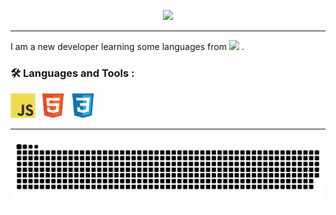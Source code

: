   <p align="center">
    <img src="https://capsule-render.vercel.app/api?type=waving&height=250&color=gradient&text=Welcome%20👋&section=header&reversal=false&textBg=false&fontColor=ffff&fontAlignY=30"/>
  </p>
    
******

I am a new developer learning some languages from <img src="https://github.com/pierrelapalu/icones-bandeiras-br-uf/blob/master/dist/rounded/svg/01-brasil-rounded.svg" height="10">
.

### :hammer_and_wrench: Languages and Tools :
<div>
      <img src="https://github.com/devicons/devicon/blob/master/icons/javascript/javascript-original.svg" title="Javascript" alt="Javascript" width="40" height="40"/>&nbsp;
      <img src="https://github.com/devicons/devicon/blob/master/icons/html5/html5-original.svg" title="HTML" alt="HTML" width="40" height="40"/>&nbsp;
      <img src="https://github.com/devicons/devicon/blob/master/icons/css3/css3-original.svg" title="CSS" alt="CSS" width="40" height="40"/>&nbsp;
</div>

******


  ![Snake](https://raw.githubusercontent.com/JoaoVictorCoder/JoaoVictorCoder/output/github-contribution-grid-snake-dark.svg)